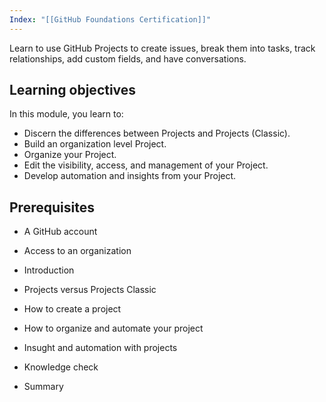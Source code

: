 ```yaml
---
Index: "[[GitHub Foundations Certification]]"
---
```

Learn to use GitHub Projects to create issues, break them into tasks, track relationships, add custom fields, and have conversations.

## Learning objectives

In this module, you learn to:

- Discern the differences between Projects and Projects (Classic).
- Build an organization level Project.
- Organize your Project.
- Edit the visibility, access, and management of your Project.
- Develop automation and insights from your Project.

## Prerequisites

- A GitHub account
- Access to an organization

- Introduction
- Projects versus Projects Classic
- How to create a project
- How to organize and automate your project
- Insught and automation with projects
- Knowledge check
- Summary